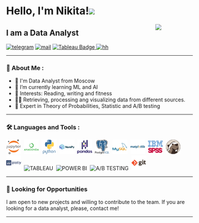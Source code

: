 <h1>Hello, I'm Nikita!<img src="https://media.giphy.com/media/hvRJCLFzcasrR4ia7z/giphy.gif" width="30px"/>
</h1>    </h1>
<img align="right" src="https://autismclassroomresources.com/wp-content/uploads/2013/10/My-Post-4-1024x1024.jpg" width="20%"/>

## I am a Data Analyst

[![telegram](https://img.shields.io/static/v1?style=flat-square&message=telegram&color=26A5E4&logo=Telegram&logoColor=FFFFFF&label=)](https://t.me/nikshestakov)
[![mail](https://img.shields.io/badge/gmail-c14438?style=flat-square&message=gmail&logo=Gmail&logoColor=white&link=mailto:dmatasoff@gmail.com)](mailto:nikitagsxr666@gmail.com)
<a href="https://public.tableau.com/app/profile/nikita.shestakov/vizzes">
    <img src="https://img.shields.io/badge/Tableau-white?style=for-the-badge&logo=tableau&logoColor=blue%22%20alt=" alt="Tableau Badge" width="75"/>
  </a>
[![hh](https://upload.wikimedia.org/wikipedia/commons/7/79/HeadHunter_logo.png)]()

---
### 📌 About Me :

- 🧠 I'm Data Analyst from Moscow
- 🌱 I’m currently learning ML and AI
- 🎨 Interests: Reading, writing and fitness
- :man_technologist: Retrieving, processing ang visualizing data from different sources.
- :game_die: Expert in Theory of Probabilities, Statistic and A/B testing
 
---
### :hammer_and_wrench: Languages and Tools :
  
<div>
  <img src="https://github.com/devicons/devicon/blob/master/icons/jupyter/jupyter-original-wordmark.svg" title="Jupiter" alt="Jupiter" width="40" height="40"/>&nbsp;
  <img src="https://github.com/devicons/devicon/blob/master/icons/anaconda/anaconda-original-wordmark.svg" title="Anaconda" alt="Anaconda" width="40" height="40"/>&nbsp;
  <img src="https://github.com/devicons/devicon/blob/master/icons/python/python-original-wordmark.svg" title="Python" alt="Python" width="40" height="40"/>&nbsp;
  <img src="https://github.com/devicons/devicon/blob/master/icons/numpy/numpy-original-wordmark.svg" title="Numpy" alt="Numpy" width="40" height="40"/>&nbsp;
  <img src="https://github.com/devicons/devicon/blob/master/icons/pandas/pandas-original-wordmark.svg" title="Pandas" alt="Pandas" width="40" height="40"/>&nbsp;
  <img src="https://github.com/devicons/devicon/blob/master/icons/postgresql/postgresql-original-wordmark.svg" title="PostgreSQL" alt="PostgreSQL" width="40" height="40"/>&nbsp;
  <img src="https://github.com/devicons/devicon/blob/master/icons/mysql/mysql-original-wordmark.svg"  title="MySQL" alt="MySQL" width="40" height="40"/>&nbsp;
  <img src="https://github.com/devicons/devicon/blob/master/icons/matplotlib/matplotlib-original-wordmark.svg"  title="matplotlib" alt="matplotlib" width="40" height="40"/>&nbsp;
  <img src="https://github.com/devicons/devicon/blob/master/icons/spss/spss-original.svg"  title="SPSS" alt="SPSS" width="40" height="40"/>&nbsp;
  <img src="https://github.com/devicons/devicon/blob/master/icons/dbeaver/dbeaver-original.svg"  title="dbeaver" alt="dbeaver" width="40" height="40"/>&nbsp;
  <img src="https://github.com/devicons/devicon/blob/master/icons/plotly/plotly-original-wordmark.svg"  title="plotly" alt="plotly" width="40" height="40"/>&nbsp;
  <img src="https://camo.githubusercontent.com/066aec674b7333eb71c66834539654fe62262a420f83b68c6e6f39a5da311a1f/68747470733a2f2f696d672e736869656c64732e696f2f62616467652f5461626c6561752d77686974653f7374796c653d666f722d7468652d6261646765266c6f676f3d7461626c656175266c6f676f436f6c6f723d626c7565253232253230616c743d"  title="TABLEAU" alt="TABLEAU" width="80" height="40"/>&nbsp;
 <img src="https://img.shields.io/badge/Power%20bi-white?style=for-the-badge&logo=power%20bi&logoColor=blue%22%20alt="  title="POWER BI" alt="POWER BI" width="80" height="40"/>&nbsp;
 <img src="https://img.shields.io/badge/A/B%20testing%20-white?style=for-the-badge&logo=A/B%20testing%t%20bi&logoColor=blue%22%20alt="  title="A/B TESTING" alt="A/B TESTING" width="80" height="40"/>&nbsp;   
 <img src="https://github.com/devicons/devicon/blob/master/icons/git/git-original-wordmark.svg" title="Git" **alt="Git" width="40" height="40"/></div>
 
---
### 🚀 Looking for Opportunities
I am open to new projects and willing to contribute to the team. If you are looking for a data analyst, please, contact me!

---

